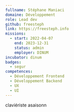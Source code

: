 ```yaml
---
fullname: Stéphane Maniaci
domaine: Développement
role: Lead dev
github: freesteph
link: https://freesteph.info
missions:
  - start: 2022-04-07
    end: 2023-12-31
    status: admin
    employer: DINUM
incubator: dinum
badges:
  - segur
competences:
  - Développement Frontend
  - Développement Backend
  - UX
  - UI
---
```

claviériste asaisonn